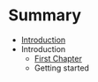 # Summary

* [Introduction](README.md)
* Introduction
   * [First Chapter](chapter1.md)
   * Getting started

